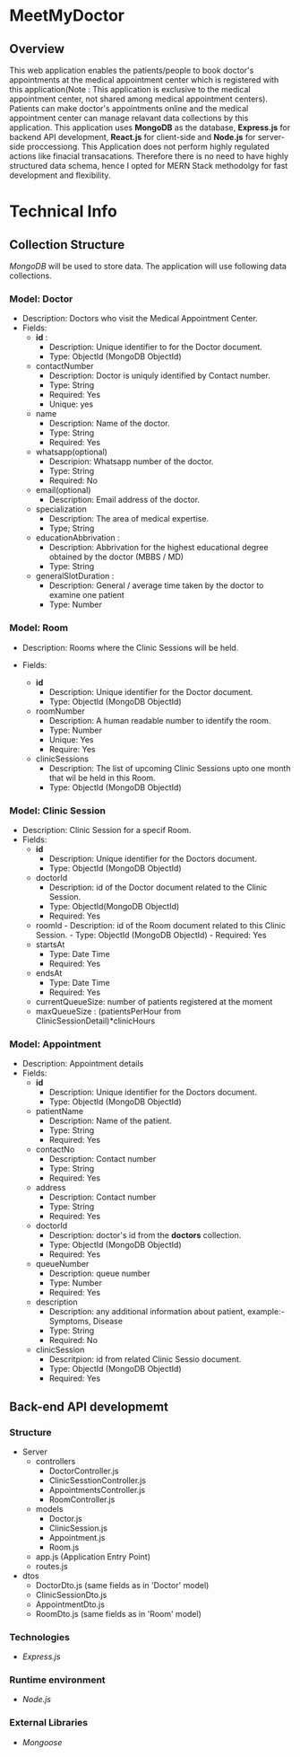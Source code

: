 # MeetMyDoctor

## Overview

This web application enables the patients/people to book doctor's appointments at the medical appointment center which is registered with this application(Note : This application is exclusive to the medical appointment center, not shared among medical appointment centers). Patients can make doctor's appointments online and the medical appointment center can manage relavant data collections by this application. This application uses **MongoDB** as the database, **Express.js** for backend API development, **React.js** for client-side and **Node.js** for server-side proccessiong. This Application does not perform highly regulated actions like finacial transacations. Therefore there is no need to have highly structured data schema,  hence I opted for MERN Stack methodolgy for fast development and flexibility. 


# Technical Info



## Collection Structure
*MongoDB* will be used to store data. The application will use following data collections.

### Model: Doctor
- Description: Doctors who visit the Medical Appointment Center.
- Fields: 
    + **id** : 
        - Description: Unique identifier to for the Doctor document.     
        - Type: ObjectId (MongoDB ObjectId)
    + contactNumber
        - Description: Doctor is uniquly identified by Contact number.
        - Type: String
        - Required: Yes
        - Unique: yes
    + name
        - Description: Name of the doctor.
        - Type: String
        - Required: Yes
    + whatsapp(optional)
        - Descripion: Whatsapp number of the doctor. 
        - Type: String
        - Required: No
    + email(optional)
        - Description: Email address of the doctor.
    + specialization
        - Description: The area of medical expertise. 
        - Type; String
    + educationAbbrivation : 
        - Description: Abbrivation for the highest educational degree obtained by the doctor       (MBBS / MD)
        - Type: String
    + generalSlotDuration : 
        - Description:  General / average time taken by the doctor to examine one patient
        - Type: Number 

### Model: Room
- Description: Rooms where the Clinic Sessions will be held.
- Fields:

    + **id** 
        - Description: Unique identifier for the Doctor document.     
        - Type: ObjectId (MongoDB ObjectId)
    + roomNumber  
        - Description: A human readable number to identify the room.
        - Type: Number
        - Unique: Yes
        - Require: Yes
    + clinicSessions
        - Description: The list of upcoming Clinic Sessions upto one month that wil be held in this Room.
        - Type:  ObjectId (MongoDB ObjectId)

### Model: Clinic Session
- Description: Clinic Session for a specif Room. 
- Fields: 
    + **id** 
        - Description: Unique identifier for the Doctors document.
        - Type:  ObjectId (MongoDB ObjectId)
    + doctorId 
        - Description: id of the Doctor document related to the Clinic Session.
        - Type: ObjectId(MongoDB ObjectId)
        - Required: Yes
    +    roomId
        - Description: id of the Room document related to this Clinic Session.
        - Type: ObjectId (MongoDB ObjectId)
        -  Required: Yes
    + startsAt
        - Type: Date Time
        - Required: Yes
    + endsAt
        - Type: Date Time
        -  Required: Yes
    + currentQueueSize: number of patients registered at the moment
    + maxQueueSize : (patientsPerHour from ClinicSessionDetail)*clinicHours

### Model: Appointment
- Description: Appointment details
- Fields: 
    + **id** 
        - Description: Unique identifier for the Doctors document.
        - Type:  ObjectId (MongoDB ObjectId)
    + patientName
        - Description: Name of the patient.
        - Type: String
        - Required: Yes
    + contactNo
        - Description: Contact number
        - Type: String
        - Required: Yes
    + address
        - Description: Contact number
        - Type: String
        - Required: Yes
    + doctorId 
        - Description: doctor's id from the **doctors** collection.
        - Type:  ObjectId (MongoDB ObjectId)
        - Required: Yes
    + queueNumber
        - Description: queue number
        - Type: Number
        - Required: Yes
    + description 
        - Description: any additional information about patient, example:- Symptoms, Disease
        - Type: String
        - Required: No
    + clinicSession 
        - Descritpion: id from related Clinic Sessio document.
        - Type: ObjectId (MongoDB ObjectId)
        - Required: Yes

## Back-end API developmemt

### Structure

- Server
    - controllers
        - DoctorController.js
        - ClinicSesstionController.js 
        - AppointmentsController.js
        - RoomController.js
    - models
        - Doctor.js
        - ClinicSession.js
        - Appointment.js
        - Room.js
    - app.js (Application Entry Point)
    - routes.js
- dtos
    - DoctorDto.js (same fields as in 'Doctor' model)
    - ClinicSessionDto.js
    - AppointmentDto.js
    - RoomDto.js (same fields as in 'Room' model)


### Technologies 
- *Express.js*

### Runtime environment 
- *Node.js*

### External Libraries

- *Mongoose* 





